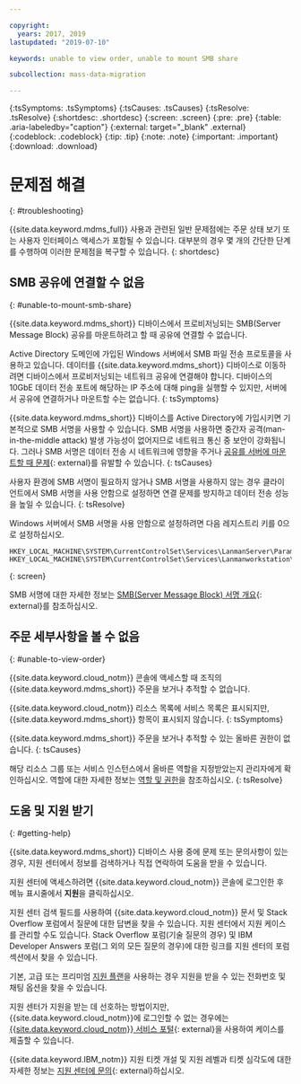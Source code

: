 ```yaml
---

copyright:
  years: 2017, 2019
lastupdated: "2019-07-10"

keywords: unable to view order, unable to mount SMB share

subcollection: mass-data-migration

---
```


{:tsSymptoms: .tsSymptoms} 
{:tsCauses: .tsCauses} 
{:tsResolve: .tsResolve}
{:shortdesc: .shortdesc}
{:screen: .screen}
{:pre: .pre}
{:table: .aria-labeledby="caption"}
{:external: target="_blank" .external}
{:codeblock: .codeblock}
{:tip: .tip}
{:note: .note}
{:important: .important}
{:download: .download}

# 문제점 해결
{: #troubleshooting}

{{site.data.keyword.mdms_full}} 사용과 관련된 일반 문제점에는 주문 상태 보기 또는 사용자 인터페이스 액세스가 포함될 수 있습니다. 대부분의 경우 몇 개의 간단한 단계를 수행하여 이러한 문제점을 복구할 수 있습니다.
{: shortdesc}

## SMB 공유에 연결할 수 없음
{: #unable-to-mount-smb-share}

{{site.data.keyword.mdms_short}} 디바이스에서 프로비저닝되는 SMB(Server Message Block) 공유를 마운트하려고 할 때 공유에 연결할 수 없습니다.  

Active Directory 도메인에 가입된 Windows 서버에서 SMB 파일 전송 프로토콜을 사용하고 있습니다. 데이터를 {{site.data.keyword.mdms_short}} 디바이스로 이동하려면 디바이스에서 프로비저닝되는 네트워크 공유에 연결해야 합니다. 디바이스의 10GbE 데이터 전송 포트에 해당하는 IP 주소에 대해 ping을 실행할 수 있지만, 서버에서 공유에 연결하거나 마운트할 수는 없습니다.
{: tsSymptoms}

{{site.data.keyword.mdms_short}} 디바이스를 Active Directory에 가입시키면 기본적으로 SMB 서명을 사용할 수 있습니다. SMB 서명을 사용하면 중간자 공격(man-in-the-middle attack) 발생 가능성이 없어지므로 네트워크 통신 중 보안이 강화됩니다. 그러나 SMB 서명은 데이터 전송 시 네트워크에 영향을 주거나 [공유를 서버에 마운트할 때 문제](https://support.osnexus.com/hc/en-us/articles/360028195772-Connection-issues-to-SMB-share-after-joining-an-AD-domain){: external}를 유발할 수 있습니다.
{: tsCauses} 

사용자 환경에 SMB 서명이 필요하지 않거나 SMB 서명을 사용하지 않는 경우 클라이언트에서 SMB 서명을 사용 안함으로 설정하면 연결 문제를 방지하고 데이터 전송 성능을 높일 수 있습니다.
{: tsResolve}

Windows 서버에서 SMB 서명을 사용 안함으로 설정하려면 다음 레지스트리 키를 0으로 설정하십시오. 

```
HKEY_LOCAL_MACHINE\SYSTEM\CurrentControlSet\Services\LanmanServer\Parameters\"requiresecuritysignature"=dword:00000000
HKEY_LOCAL_MACHINE\SYSTEM\CurrentControlSet\Services\Lanmanworkstation\Parameters\"requiresecuritysignature"=dword:00000000 
```
{: screen}

SMB 서명에 대한 자세한 정보는 [SMB(Server Message Block) 서명 개요](https://support.microsoft.com/en-us/help/887429/overview-of-server-message-block-signing){: external}를 참조하십시오. 

## 주문 세부사항을 볼 수 없음
{: #unable-to-view-order}

{{site.data.keyword.cloud_notm}} 콘솔에 액세스할 때 조직의 {{site.data.keyword.mdms_short}} 주문을 보거나 추적할 수 없습니다. 

{{site.data.keyword.cloud_notm}} 리소스 목록에 서비스 목록은 표시되지만, {{site.data.keyword.mdms_short}} 항목이 표시되지 않습니다.
{: tsSymptoms}

{{site.data.keyword.mdms_short}} 주문을 보거나 추적할 수 있는 올바른 권한이 없습니다.
{: tsCauses} 

해당 리소스 그룹 또는 서비스 인스턴스에서 올바른 역할을 지정받았는지 관리자에게 확인하십시오. 역할에 대한 자세한 정보는 [역할 및 권한](/docs/infrastructure/mass-data-migration?topic=mass-data-migration-manage-access#roles)을 참조하십시오.
{: tsResolve}

## 도움 및 지원 받기
{: #getting-help}

{{site.data.keyword.mdms_short}} 디바이스 사용 중에 문제 또는 문의사항이 있는 경우, 지원 센터에서 정보를 검색하거나 직접 연락하여 도움을 받을 수 있습니다. 

지원 센터에 액세스하려면 {{site.data.keyword.cloud_notm}} 콘솔에 로그인한 후 메뉴 표시줄에서 **지원**을 클릭하십시오. 

지원 센터 검색 필드를 사용하여 {{site.data.keyword.cloud_notm}} 문서 및 Stack Overflow 포럼에서 질문에 대한 답변을 찾을 수 있습니다. 지원 센터에서 지원 케이스를 관리할 수도 있습니다. Stack Overflow 포럼(기술 질문의 경우) 및 IBM Developer Answers 포럼(그 외의 모든 질문의 경우)에 대한 링크를 지원 센터의 포럼 섹션에서 찾을 수 있습니다. 

기본, 고급 또는 프리미엄 [지원 플랜](/docs/get-support?topic=get-support-support-plans#support-plans)을 사용하는 경우 지원을 받을 수 있는 전화번호 및 채팅 옵션을 찾을 수 있습니다. 

지원 센터가 지원을 받는 데 선호하는 방법이지만, {{site.data.keyword.cloud_notm}}에 로그인할 수 없는 경우에는 [{{site.data.keyword.cloud_notm}} 서비스 포털](http://www.ibm.biz/bluemixsupport){: external}을 사용하여 케이스를 제출할 수 있습니다. 

{{site.data.keyword.IBM_notm}} 지원 티켓 개설 및 지원 레벨과 티켓 심각도에 대한 자세한 정보는 [지원 센터에 문의](/docs/get-support?topic=get-support-getting-customer-support){: external}하십시오. 
